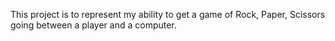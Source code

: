 This project is to represent my ability to get a game of Rock, Paper, Scissors going between a player and a computer. 